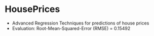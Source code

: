# HousePrices
* Advanced Regression Techniques for predictions of house prices
* Evaluation: Root-Mean-Squared-Error (RMSE) = 0.15492
